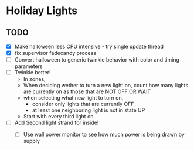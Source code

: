 # Holiday Lights



## TODO

- [x] Make halloween less CPU intensive - try single update thread
- [x] fix supervisor fadecandy process 
- [ ] Convert halloween to generic twinkle behavior with color and timing parameters
- [ ] Twinkle better!
  - In zones,
  - When deciding wether to turn a new light on, count how many lights are currently on as those that are NOT OFF OR WAIT
  - when selecting what new light to turn on, 
    - consider only lights that are currently OFF
    - at least one neighboring light is not  in state UP
  - Start with every third light on
- [ ] Add Second light strand for inside!
  - [ ] Use wall power monitor to see how much power is being drawn by supply

